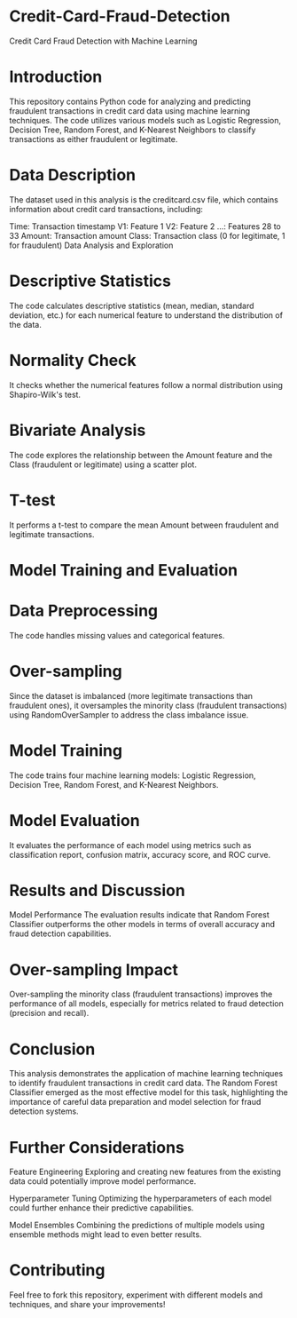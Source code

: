 # Credit-Card-Fraud-Detection
Credit Card Fraud Detection with Machine Learning
# Introduction

This repository contains Python code for analyzing and predicting fraudulent transactions in credit card data using machine learning techniques. The code utilizes various models such as Logistic Regression, Decision Tree, Random Forest, and K-Nearest Neighbors to classify transactions as either fraudulent or legitimate.

# Data Description

The dataset used in this analysis is the creditcard.csv file, which contains information about credit card transactions, including:

Time: Transaction timestamp
V1: Feature 1
V2: Feature 2
...: Features 28 to 33
Amount: Transaction amount
Class: Transaction class (0 for legitimate, 1 for fraudulent)
Data Analysis and Exploration

# Descriptive Statistics
The code calculates descriptive statistics (mean, median, standard deviation, etc.) for each numerical feature to understand the distribution of the data.

# Normality Check
It checks whether the numerical features follow a normal distribution using Shapiro-Wilk's test.

# Bivariate Analysis
The code explores the relationship between the Amount feature and the Class (fraudulent or legitimate) using a scatter plot.

# T-test
It performs a t-test to compare the mean Amount between fraudulent and legitimate transactions.

# Model Training and Evaluation

# Data Preprocessing
The code handles missing values and categorical features.

# Over-sampling
Since the dataset is imbalanced (more legitimate transactions than fraudulent ones), it oversamples the minority class (fraudulent transactions) using RandomOverSampler to address the class imbalance issue.

# Model Training
The code trains four machine learning models: Logistic Regression, Decision Tree, Random Forest, and K-Nearest Neighbors.

# Model Evaluation
It evaluates the performance of each model using metrics such as classification report, confusion matrix, accuracy score, and ROC curve.

# Results and Discussion

Model Performance
The evaluation results indicate that Random Forest Classifier outperforms the other models in terms of overall accuracy and fraud detection capabilities.

# Over-sampling Impact
Over-sampling the minority class (fraudulent transactions) improves the performance of all models, especially for metrics related to fraud detection (precision and recall).

# Conclusion

This analysis demonstrates the application of machine learning techniques to identify fraudulent transactions in credit card data. The Random Forest Classifier emerged as the most effective model for this task, highlighting the importance of careful data preparation and model selection for fraud detection systems.

# Further Considerations

Feature Engineering
Exploring and creating new features from the existing data could potentially improve model performance.

Hyperparameter Tuning
Optimizing the hyperparameters of each model could further enhance their predictive capabilities.

Model Ensembles
Combining the predictions of multiple models using ensemble methods might lead to even better results.

# Contributing

Feel free to fork this repository, experiment with different models and techniques, and share your improvements!
